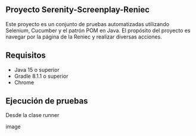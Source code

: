 ## Proyecto Serenity-Screenplay-Reniec
Este proyecto es un conjunto de pruebas automatizadas utilizando Selenium, Cucumber y el patrón POM en Java. El propósito del proyecto es navegar por la página de la Reniec y realizar diversas acciones.

## Requisitos
- Java 15 o superior
- Gradle 8.1.1 o superior
- Chrome
## Ejecución de pruebas
Desde la clase runner

image
